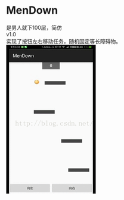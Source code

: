# MenDown  
是男人就下100层，简仿  
v1.0  
实现了按钮左右移动任务，随机固定等长障碍物。  
![图片效果](https://github.com/meijiancheng/MenDown/blob/master/screen_img/show_v1.0.gif)
